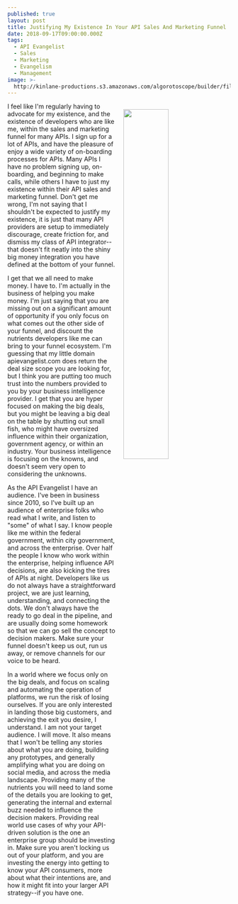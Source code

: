 ```yaml
---
published: true
layout: post
title: Justifying My Existence In Your API Sales And Marketing Funnel
date: 2018-09-17T09:00:00.000Z
tags:
  - API Evangelist
  - Sales
  - Marketing
  - Evangelism
  - Management
image: >-
  http://kinlane-productions.s3.amazonaws.com/algorotoscope/builder/filtered/32_39_600_400_0_avg_1_1_1.jpg
---
```

<p><img src="{{ page.image }}" width="45%" align="right" style="padding: 15px;" /></p>I feel like I'm regularly having to advocate for my existence, and the existence of developers who are like me, within the sales and marketing funnel for many APIs. I sign up for a lot of APIs, and have the pleasure of enjoy a wide variety of on-boarding processes for APIs. Many APIs I have no problem signing up, on-boarding, and beginning to make calls, while others I have to just my existence within their API sales and marketing funnel. Don't get me wrong, I'm not saying that I shouldn't be expected to justify my existence, it is just that many API providers are setup to immediately discourage, create friction for, and dismiss my class of API integrator--that doesn't fit neatly into the shiny big money integration you have defined at the bottom of your funnel.

I get that we all need to make money. I have to. I'm actually in the business of helping you make money. I'm just saying that you are missing out on a significant amount of opportunity if you only focus on what comes out the other side of your funnel, and discount the nutrients developers like me can bring to your funnel ecosystem. I'm guessing that my little domain apievangelist.com does return the deal size scope you are looking for, but I think you are putting too much trust into the numbers provided to you by your business intelligence provider. I get that you are hyper focused on making the big deals, but you might be leaving a big deal on the table by shutting out small fish, who might have oversized influence within their organization, government agency, or within an industry. Your business intelligence is focusing on the knowns, and doesn't seem very open to considering the unknowns.

As the API Evangelist I have an audience. I've been in business since 2010, so I've built up an audience of enterprise folks who read what I write, and listen to "some" of what I say. I know people like me within the federal government, within city government, and across the enterprise. Over half the people I know who work within the enterprise, helping influence API decisions, are also kicking the tires of APIs at night. Developers like us do not always have a straightforward project, we are just learning, understanding, and connecting the dots. We don't always have the ready to go deal in the pipeline, and are usually doing some homework so that we can go sell the concept to decision makers. Make sure your funnel doesn't keep us out, run us away, or remove channels for our voice to be heard.

In a world where we focus only on the big deals, and focus on scaling and automating the operation of platforms, we run the risk of losing ourselves. If you are only interested in landing those big customers, and achieving the exit you desire, I understand. I am not your target audience. I will move. It also means that I won't be telling any stories about what you are doing, building any prototypes, and generally amplifying what you are doing on social media, and across the media landscape. Providing many of the nutrients you will need to land some of the details you are looking to get, generating the internal and external buzz needed to influence the decision makers. Providing real world use cases of why your API-driven solution is the one an enterprise group should be investing in. Make sure you aren't locking us out of your platform, and you are investing the energy into getting to know your API consumers, more about what their intentions are, and how it might fit into your larger API strategy--if you have one.
